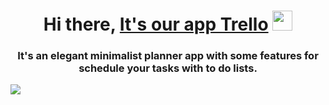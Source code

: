 <h1 align="center">Hi there, <a href="https://user-images.githubusercontent.com/67506976/157719486-fa722257-00da-42cd-94d6-007864ace069.png" target="_blank">It's our app Trello</a> 
<img src="https://github.com/blackcater/blackcater/raw/main/images/Hi.gif" height="32"/></h1>
<h3 align="center">It's an elegant minimalist planner app with some features for schedule your tasks with to do lists.</h3>

<img src="https://user-images.githubusercontent.com/67506976/157778465-3debde86-2a04-4dc6-ab83-fc7308208772.gif"/></h1>


